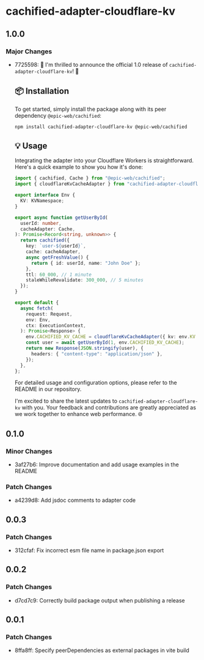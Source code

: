 # cachified-adapter-cloudflare-kv

## 1.0.0

### Major Changes

- 7725598: 🎉 I'm thrilled to announce the official 1.0 release of `cachified-adapter-cloudflare-kv`! 🚀

  ## 📦 Installation

  To get started, simply install the package along with its peer dependency `@epic-web/cachified`:

  ```sh
  npm install cachified-adapter-cloudflare-kv @epic-web/cachified
  ```

  ## 💡 Usage

  Integrating the adapter into your Cloudflare Workers is straightforward. Here's a quick example to show you how it's done:

  ```ts
  import { cachified, Cache } from "@epic-web/cachified";
  import { cloudflareKvCacheAdapter } from "cachified-adapter-cloudflare-kv";

  export interface Env {
    KV: KVNamespace;
  }

  export async function getUserById(
    userId: number,
    cacheAdapter: Cache,
  ): Promise<Record<string, unknown>> {
    return cachified({
      key: `user-${userId}`,
      cache: cacheAdapter,
      async getFreshValue() {
        return { id: userId, name: "John Doe" };
      },
      ttl: 60_000, // 1 minute
      staleWhileRevalidate: 300_000, // 5 minutes
    });
  }

  export default {
    async fetch(
      request: Request,
      env: Env,
      ctx: ExecutionContext,
    ): Promise<Response> {
      env.CACHIFIED_KV_CACHE = cloudflareKvCacheAdapter({ kv: env.KV });
      const user = await getUserById(1, env.CACHIFIED_KV_CACHE);
      return new Response(JSON.stringify(user), {
        headers: { "content-type": "application/json" },
      });
    },
  };
  ```

  For detailed usage and configuration options, please refer to the README in our repository.

  I'm excited to share the latest updates to `cachified-adapter-cloudflare-kv` with you. Your feedback and contributions are greatly appreciated as we work together to enhance web performance. 🌐

## 0.1.0

### Minor Changes

- 3af27b6: Improve documentation and add usage examples in the README

### Patch Changes

- a4239d8: Add jsdoc comments to adapter code

## 0.0.3

### Patch Changes

- 312cfaf: Fix incorrect esm file name in package.json export

## 0.0.2

### Patch Changes

- d7cd7c9: Correctly build package output when publishing a release

## 0.0.1

### Patch Changes

- 8ffa8ff: Specify peerDependencies as external packages in vite build
